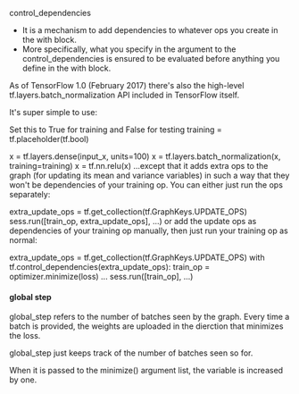 control_dependencies 
* It is a mechanism to add dependencies to whatever ops you create in the with block.
* More specifically, what you specify in the argument to the control_dependencies is ensured to be evaluated before anything you define in the with block.


As of TensorFlow 1.0 (February 2017) there's also the high-level tf.layers.batch_normalization API included in TensorFlow itself.

It's super simple to use:

Set this to True for training and False for testing
training = tf.placeholder(tf.bool)

x = tf.layers.dense(input_x, units=100)
x = tf.layers.batch_normalization(x, training=training)
x = tf.nn.relu(x)
...except that it adds extra ops to the graph (for updating its mean and variance variables) in such a way that they won't be dependencies of your training op. You can either just run the ops separately:

extra_update_ops = tf.get_collection(tf.GraphKeys.UPDATE_OPS)
sess.run([train_op, extra_update_ops], ...)
or add the update ops as dependencies of your training op manually, then just run your training op as normal:

extra_update_ops = tf.get_collection(tf.GraphKeys.UPDATE_OPS)
with tf.control_dependencies(extra_update_ops):
    train_op = optimizer.minimize(loss)
...
sess.run([train_op], ...)





#### global step 

global_step refers to the number of batches seen by the graph. Every time a batch is provided, the weights are uploaded in the dierction that minimizes the loss. 

global_step just keeps track of the number of batches seen so for.

When it is passed to the minimize() argument list, the variable is increased by one.
